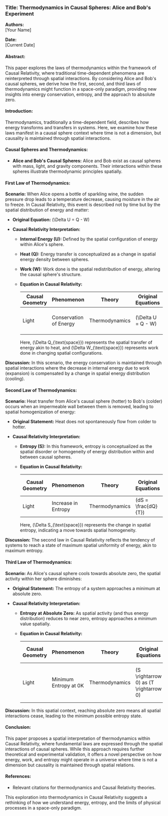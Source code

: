 ### **Title: Thermodynamics in Causal Spheres: Alice and Bob's Experiment**

**Authors:**  
[Your Name]

**Date:**  
[Current Date]

#### **Abstract:**

This paper explores the laws of thermodynamics within the framework of Causal Relativity, where traditional time-dependent phenomena are reinterpreted through spatial interactions. By considering Alice and Bob's causal spheres, we derive how the first, second, and third laws of thermodynamics might function in a space-only paradigm, providing new insights into energy conservation, entropy, and the approach to absolute zero.

#### **Introduction:**

Thermodynamics, traditionally a time-dependent field, describes how energy transforms and transfers in systems. Here, we examine how these laws manifest in a causal sphere context where time is not a dimension, but causality is maintained through spatial interactions.

#### **Causal Spheres and Thermodynamics:**

- **Alice and Bob's Causal Spheres:** Alice and Bob exist as causal spheres with mass, light, and gravity components. Their interactions within these spheres illustrate thermodynamic principles spatially.

#### **First Law of Thermodynamics:**

**Scenario:** When Alice opens a bottle of sparkling wine, the sudden pressure drop leads to a temperature decrease, causing moisture in the air to freeze. In Causal Relativity, this event is described not by time but by the spatial distribution of energy and matter:

- **Original Equation:** \(\Delta U = Q - W\)

- **Causal Relativity Interpretation:** 

  - **Internal Energy (U):** Defined by the spatial configuration of energy within Alice's sphere.
  - **Heat (Q):** Energy transfer is conceptualized as a change in spatial energy density between spheres.
  - **Work (W):** Work done is the spatial redistribution of energy, altering the causal sphere's structure.

  - **Equation in Causal Relativity:**

    | Causal Geometry | Phenomenon                | Theory              | Original Equations           | Causal Relativity Equation          |
    |-----------------|---------------------------|---------------------|------------------------------|-------------------------------------|
    | Light           | Conservation of Energy    | Thermodynamics      | \(\Delta U = Q - W\)         | \(\Delta U = \Delta Q_{\text{space}} - \Delta W_{\text{space}}\) |

    Here, \(\Delta Q_{\text{space}}\) represents the spatial transfer of energy akin to heat, and \(\Delta W_{\text{space}}\) represents work done in changing spatial configurations.

**Discussion:** In this scenario, the energy conservation is maintained through spatial interactions where the decrease in internal energy due to work (expansion) is compensated by a change in spatial energy distribution (cooling).

#### **Second Law of Thermodynamics:**

**Scenario:** Heat transfer from Alice's causal sphere (hotter) to Bob's (colder) occurs when an impermeable wall between them is removed, leading to spatial homogenization of energy:

- **Original Statement:** Heat does not spontaneously flow from colder to hotter.

- **Causal Relativity Interpretation:**

  - **Entropy (S):** In this framework, entropy is conceptualized as the spatial disorder or homogeneity of energy distribution within and between causal spheres.

  - **Equation in Causal Relativity:**

    | Causal Geometry | Phenomenon                | Theory              | Original Equations           | Causal Relativity Equation          |
    |-----------------|---------------------------|---------------------|------------------------------|-------------------------------------|
    | Light           | Increase in Entropy      | Thermodynamics      | \(dS = \frac{dQ}{T}\)        | \(dS = \Delta S_{\text{space}}\)    |

    Here, \(\Delta S_{\text{space}}\) represents the change in spatial entropy, indicating a move towards spatial homogeneity.

**Discussion:** The second law in Causal Relativity reflects the tendency of systems to reach a state of maximum spatial uniformity of energy, akin to maximum entropy.

#### **Third Law of Thermodynamics:**

**Scenario:** As Alice's causal sphere cools towards absolute zero, the spatial activity within her sphere diminishes:

- **Original Statement:** The entropy of a system approaches a minimum at absolute zero.

- **Causal Relativity Interpretation:**

  - **Entropy at Absolute Zero:** As spatial activity (and thus energy distribution) reduces to near zero, entropy approaches a minimum value spatially.

  - **Equation in Causal Relativity:**

    | Causal Geometry | Phenomenon                | Theory              | Original Equations           | Causal Relativity Equation          |
    |-----------------|---------------------------|---------------------|------------------------------|-------------------------------------|
    | Light           | Minimum Entropy at 0K    | Thermodynamics      | \(S \rightarrow 0\) as \(T \rightarrow 0\) | \(S_{\text{space}} \rightarrow S_{\text{min}}\) as spatial activity \(\rightarrow 0\) |

**Discussion:** In this spatial context, reaching absolute zero means all spatial interactions cease, leading to the minimum possible entropy state.

#### **Conclusion:**

This paper proposes a spatial interpretation of thermodynamics within Causal Relativity, where fundamental laws are expressed through the spatial interactions of causal spheres. While this approach requires further theoretical and experimental validation, it offers a novel perspective on how energy, work, and entropy might operate in a universe where time is not a dimension but causality is maintained through spatial relations.

#### **References:**

- Relevant citations for thermodynamics and Causal Relativity theories.

This exploration into thermodynamics in Causal Relativity suggests a rethinking of how we understand energy, entropy, and the limits of physical processes in a space-only paradigm.
